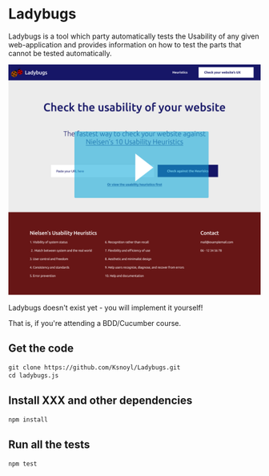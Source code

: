 # Ladybugs

Ladybugs is a tool which party automatically tests the Usability of any given web-application 
and provides information on how to test the parts that cannot be tested automatically.


[![Watch the video](prototype.png?image_play_button_size=2x&amp;image_crop_resized=960x540&amp;image_play_button=1&amp;image_play_button_color=54bbffe0)](https://youtu.be/-2Qu3AQvIZk)


Ladybugs doesn't exist yet - you will implement it yourself!

That is, if you're attending a BDD/Cucumber course.

## Get the code

    git clone https://github.com/Ksnoyl/Ladybugs.git
    cd ladybugs.js


## Install XXX and other dependencies

    npm install



## Run all the tests

    npm test

